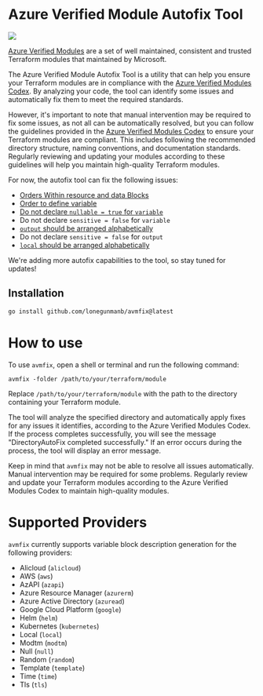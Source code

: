 # Azure Verified Module Autofix Tool

![](https://img.shields.io/github/actions/workflow/status/lonegunmanb/azure-verified-module-fix/pr_check.yaml?label=Build&style=for-the-badge)

[Azure Verified Modules](https://github.com/Azure/terraform-azure-modules) are a set of well maintained, consistent and trusted Terraform modules that maintained by Microsoft.

The Azure Verified Module Autofix Tool is a utility that can help you ensure your Terraform modules are in compliance with the [Azure Verified Modules Codex](https://github.com/Azure/terraform-azure-modules/blob/main/codex/README.md). By analyzing your code, the tool can identify some issues and automatically fix them to meet the required standards.

However, it's important to note that manual intervention may be required to fix some issues, as not all can be automatically resolved, but you can follow the guidelines provided in the [Azure Verified Modules Codex](https://github.com/Azure/terraform-azure-modules/blob/main/codex/README.md) to ensure your Terraform modules are compliant. This includes following the recommended directory structure, naming conventions, and documentation standards. Regularly reviewing and updating your modules according to these guidelines will help you maintain high-quality Terraform modules.

For now, the autofix tool can fix the following issues:

* [Orders Within resource and data Blocks](https://github.com/Azure/terraform-azure-modules/blob/main/codex/logic_code/resource.md#orders-within-resource-and-data-blocks)
* [Order to define variable](https://github.com/Azure/terraform-azure-modules/blob/main/codex/logic_code/variables.tf.md#order-to-define-variable)
* [Do not declare `nullable = true` for `variable`](https://github.com/Azure/terraform-azure-modules/blob/main/codex/logic_code/variables.tf.md#do-not-declare-nullable--true)
* Do not declare `sensitive = false` for `variable`
* [`output` should be arranged alphabetically](https://github.com/Azure/terraform-azure-modules/blob/main/codex/logic_code/outputs.md#output-should-be-arranged-alphabetically)
* Do not declare `sensitive = false` for `output`
* [`local` should be arranged alphabetically](https://github.com/Azure/terraform-azure-modules/blob/main/codex/logic_code/locals.tf.md#local-should-be-arranged-alphabetically)

We're adding more autofix capabilities to the tool, so stay tuned for updates!

## Installation

```bash
go install github.com/lonegunmanb/avmfix@latest
```

# How to use

To use `avmfix`, open a shell or terminal and run the following command:

```shell
avmfix -folder /path/to/your/terraform/module
```

Replace `/path/to/your/terraform/module` with the path to the directory containing your Terraform module.

The tool will analyze the specified directory and automatically apply fixes for any issues it identifies, according to the Azure Verified Modules Codex. If the process completes successfully, you will see the message "DirectoryAutoFix completed successfully." If an error occurs during the process, the tool will display an error message.

Keep in mind that `avmfix` may not be able to resolve all issues automatically. Manual intervention may be required for some problems. Regularly review and update your Terraform modules according to the Azure Verified Modules Codex to maintain high-quality modules.

# Supported Providers

`avmfix` currently supports variable block description generation for the following providers:
* Alicloud (`alicloud`)
* AWS (`aws`)
* AzAPI (`azapi`)
* Azure Resource Manager (`azurerm`)
* Azure Active Directory (`azuread`)
* Google Cloud Platform (`google`)
* Helm (`helm`)
* Kubernetes (`kubernetes`)
* Local (`local`)
* Modtm (`modtm`)
* Null (`null`)
* Random (`random`)
* Template (`template`)
* Time (`time`)
* Tls (`tls`)